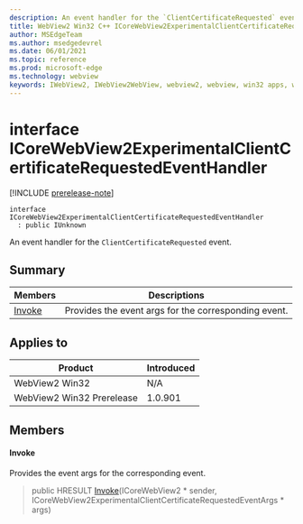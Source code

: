 ```yaml
---
description: An event handler for the `ClientCertificateRequested` event.
title: WebView2 Win32 C++ ICoreWebView2ExperimentalClientCertificateRequestedEventHandler
author: MSEdgeTeam
ms.author: msedgedevrel
ms.date: 06/01/2021
ms.topic: reference
ms.prod: microsoft-edge
ms.technology: webview
keywords: IWebView2, IWebView2WebView, webview2, webview, win32 apps, win32, edge, ICoreWebView2, ICoreWebView2Controller, browser control, edge html, ICoreWebView2ExperimentalClientCertificateRequestedEventHandler
---
```


# interface ICoreWebView2ExperimentalClientCertificateRequestedEventHandler

[!INCLUDE [prerelease-note](../includes/prerelease-note.md)]

```
interface ICoreWebView2ExperimentalClientCertificateRequestedEventHandler
  : public IUnknown
```

An event handler for the `ClientCertificateRequested` event.

## Summary

 Members                        | Descriptions
--------------------------------|---------------------------------------------
[Invoke](#invoke) | Provides the event args for the corresponding event.

## Applies to

Product                         | Introduced
--------------------------------|---------------------------------------------
WebView2 Win32            |    N/A
WebView2 Win32 Prerelease |    1.0.901

## Members

#### Invoke

Provides the event args for the corresponding event.

> public HRESULT [Invoke](#invoke)(ICoreWebView2 * sender, ICoreWebView2ExperimentalClientCertificateRequestedEventArgs * args)

